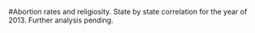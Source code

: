 #Abortion rates and religiosity. State by state correlation for the year of 2013.
Further analysis pending.
